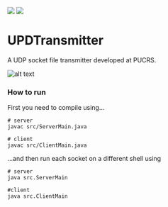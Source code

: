 ![](https://img.shields.io/badge/Status-Estacionado-red) 
![](https://img.shields.io/badge/Release-1.0-blue)


# UPDTransmitter

A UDP socket file transmitter developed at PUCRS.

![alt text](https://vestibulares2020.com/wp-content/uploads/2019/03/vestibular-pucrs-2020.png)

### How to run

First you need to compile using...

```shell script
# server
javac src/ServerMain.java

# client
javac src/ClientMain.java
```

...and then run each socket on a different shell using
```shell script
# server
java src.ServerMain

#client
java src.ClientMain
```
 
